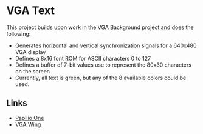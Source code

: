 # VGA Text

This project builds upon work in the VGA Background project and does the following:

* Generates horizontal and vertical synchronization signals for a 640x480 VGA display
* Defines a 8x16 font ROM for ASCII characters 0 to 127
* Defines a buffer of 7-bit values use to represent the 80x30 characters on the screen
* Currently, all text is green, but any of the 8 available colors could be used.

## Links

* [Papilio One](http://www.gadgetfactory.net)
* [VGA Wing](http://www.gadgetfactory.net/index.php?main_page=product_info&cPath=4&products_id=40&zenid=13d207c03a00964cd22aba62b8d79b48)